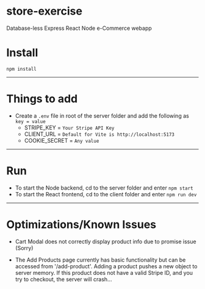 # store-exercise

Database-less Express React Node e-Commerce webapp

# Install

`npm install`

---

# Things to add

- Create a `.env` file in root of the server folder and add the following as `key = value`
  - STRIPE_KEY = `Your Stripe API Key`
  - CLIENT_URL = `Default for Vite is http://localhost:5173`
  - COOKIE_SECRET = `Any value`

---

# Run

- To start the Node backend, cd to the server folder and enter
  `npm start`
- To start the React frontend, cd to the client folder and enter
  `npm run dev`

---

# Optimizations/Known Issues

- Cart Modal does not correctly display product info due to promise issue (Sorry)

- The Add Products page currently has basic functionality but can be accessed from '/add-product'. Adding a product pushes a new object to server memory. If this product does not have a valid Stripe ID, and you try to checkout, the server will crash...

